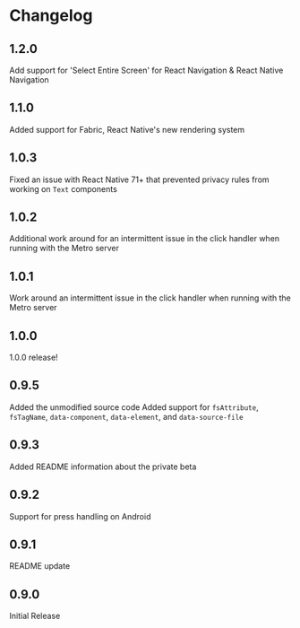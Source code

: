 # Changelog

## 1.2.0

Add support for 'Select Entire Screen' for React Navigation & React Native Navigation

## 1.1.0

Added support for Fabric, React Native's new rendering system

## 1.0.3

Fixed an issue with React Native 71+ that prevented privacy rules from working on `Text` components

## 1.0.2

Additional work around for an intermittent issue in the click handler when running with the Metro server

## 1.0.1

Work around an intermittent issue in the click handler when running with the Metro server

## 1.0.0

1.0.0 release!

## 0.9.5

Added the unmodified source code
Added support for `fsAttribute`, `fsTagName`, `data-component`, `data-element`, and `data-source-file`

## 0.9.3

Added README information about the private beta

## 0.9.2

Support for press handling on Android

## 0.9.1

README update

## 0.9.0

Initial Release
